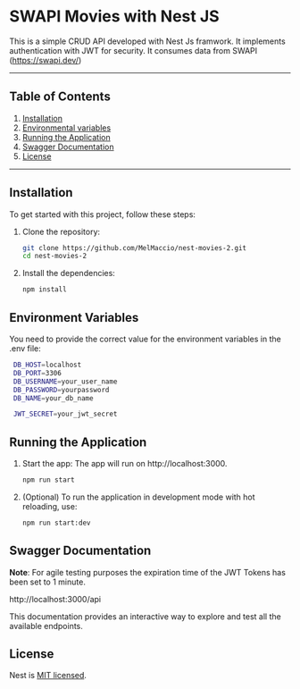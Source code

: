 # SWAPI Movies with Nest JS

This is a simple CRUD API developed with Nest Js framwork. It implements authentication with JWT for security. It consumes data from SWAPI (https://swapi.dev/)

---

## Table of Contents

1. [Installation](#installation)
2. [Environmental variables](#environmental-variables)
3. [Running the Application](#running-the-application)
4. [Swagger Documentation](#swagger-documentation)
5. [License](#license)

---

## Installation

To get started with this project, follow these steps:

1. Clone the repository:

   ```bash
   git clone https://github.com/MelMaccio/nest-movies-2.git
   cd nest-movies-2
   ```
2. Install the dependencies:

   ```bash
   npm install
   ```

## Environment Variables

You need to provide the correct value for the environment variables in the .env file:

   ```bash
    DB_HOST=localhost
    DB_PORT=3306
    DB_USERNAME=your_user_name
    DB_PASSWORD=yourpassword
    DB_NAME=your_db_name

    JWT_SECRET=your_jwt_secret
   ```

## Running the Application

1. Start the app: The app will run on http://localhost:3000.

   ```bash
   npm run start
   ```
2. (Optional) To run the application in development mode with hot reloading, use:

   ```bash
   npm run start:dev
   ```

## Swagger Documentation

**Note**: For agile testing purposes the expiration time of the JWT Tokens has been set to 1 minute.

http://localhost:3000/api

This documentation provides an interactive way to explore and test all the available endpoints.

## License

Nest is [MIT licensed](https://github.com/nestjs/nest/blob/master/LICENSE).
